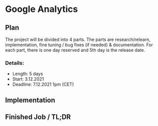 # Google Analytics

## Plan
The project will be divided into 4 parts. The parts are research/relearn,
implementation, fine tuning / bug fixes (if needed) & documentation.
For each part, there is one day reserved and 5th day is the release date.

### Details:
- Length: 5 days
- Start: 3.12.2021
- Deadline: 7.12.2021 1pm (CET)


## Implementation


## Finished Job / TL;DR
